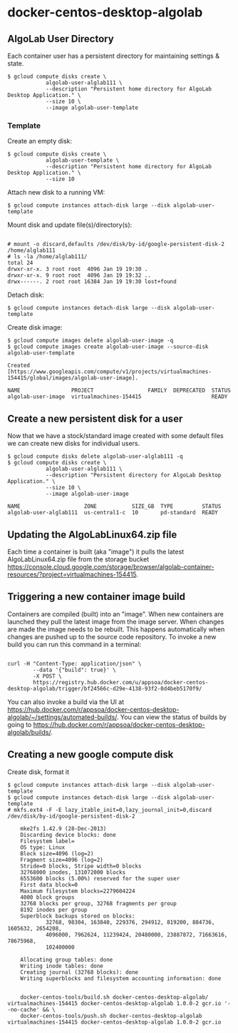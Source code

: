 # docker-centos-desktop-algolab


## AlgoLab User Directory
Each container user has a persistent directory for maintaining settings & state.

```
$ gcloud compute disks create \
            algolab-user-alglab111 \
            --description "Persistent home directory for AlgoLab Desktop Application." \
            --size 10 \
            --image algolab-user-template

```

### Template
Create an empty disk:
```
$ gcloud compute disks create \
            algolab-user-template \
            --description "Persistent home directory for AlgoLab Desktop Application." \
            --size 10
```

Attach new disk to a running VM:
```
$ gcloud compute instances attach-disk large --disk algolab-user-template
```

Mount disk and update file(s)/directory(s):
```

# mount -o discard,defaults /dev/disk/by-id/google-persistent-disk-2 /home/alglab111
# ls -la /home/alglab111/
total 24
drwxr-xr-x. 3 root root  4096 Jan 19 19:30 .
drwxr-xr-x. 9 root root  4096 Jan 19 19:32 ..
drwx------. 2 root root 16384 Jan 19 19:30 lost+found

```

Detach disk:
```
$ gcloud compute instances detach-disk large --disk algolab-user-template
```

Create disk image:
```
$ gcloud compute images delete algolab-user-image -q
$ gcloud compute images create algolab-user-image --source-disk algolab-user-template

Created [https://www.googleapis.com/compute/v1/projects/virtualmachines-154415/global/images/algolab-user-image].

NAME                PROJECT                 FAMILY  DEPRECATED  STATUS
algolab-user-image  virtualmachines-154415                      READY

```

## Create a new persistent disk for a user
Now that we have a stock/standard image created with some default files we can create new disks for individual users.

```
$ gcloud compute disks delete algolab-user-alglab111 -q
$ gcloud compute disks create \
            algolab-user-alglab111 \
            --description "Persistent directory for AlgoLab Desktop Application." \
            --size 10 \
            --image algolab-user-image

NAME                    ZONE           SIZE_GB  TYPE         STATUS
algolab-user-alglab111  us-central1-c  10       pd-standard  READY

```


## Updating the AlgoLabLinux64.zip file
Each time a container is built (aka "image") it pulls the latest AlgoLabLinux64.zip file from the storage bucket <https://console.cloud.google.com/storage/browser/algolab-container-resources/?project=virtualmachines-154415>.

## Triggering a new container image build
Containers are compiled (built) into an "image". When new containers are launched they pull the latest image from
the image server. When changes are made the image needs to be rebuilt. This happens automatically when changes are pushed
up to the source code repository. To invoke a new build you can run this command in a terminal:

```

curl -H "Content-Type: application/json" \
        --data '{"build": true}' \
        -X POST \
        https://registry.hub.docker.com/u/appsoa/docker-centos-desktop-algolab/trigger/bf24566c-d29e-4138-93f2-0d4beb5170f9/

```

You can also invoke a build via the UI at <https://hub.docker.com/r/appsoa/docker-centos-desktop-algolab/~/settings/automated-builds/>.
You can view the status of builds by going to <https://hub.docker.com/r/appsoa/docker-centos-desktop-algolab/builds/>.

## Creating a new google compute disk
Create disk, format it

```
$ gcloud compute instances attach-disk large --disk algolab-user-template
$ gcloud compute instances detach-disk large --disk algolab-user-template
# mkfs.ext4 -F -E lazy_itable_init=0,lazy_journal_init=0,discard /dev/disk/by-id/google-persistent-disk-2

    mke2fs 1.42.9 (28-Dec-2013)
    Discarding device blocks: done
    Filesystem label=
    OS type: Linux
    Block size=4096 (log=2)
    Fragment size=4096 (log=2)
    Stride=0 blocks, Stripe width=0 blocks
    32768000 inodes, 131072000 blocks
    6553600 blocks (5.00%) reserved for the super user
    First data block=0
    Maximum filesystem blocks=2279604224
    4000 block groups
    32768 blocks per group, 32768 fragments per group
    8192 inodes per group
    Superblock backups stored on blocks:
            32768, 98304, 163840, 229376, 294912, 819200, 884736, 1605632, 2654208,
            4096000, 7962624, 11239424, 20480000, 23887872, 71663616, 78675968,
            102400000

    Allocating group tables: done
    Writing inode tables: done
    Creating journal (32768 blocks): done
    Writing superblocks and filesystem accounting information: done

```

```

    docker-centos-tools/build.sh docker-centos-desktop-algolab/ virtualmachines-154415 docker-centos-desktop-algolab 1.0.0-2 gcr.io '--no-cache' && \
    docker-centos-tools/push.sh docker-centos-desktop-algolab virtualmachines-154415 docker-centos-desktop-algolab 1.0.0-2 gcr.io 
 
```